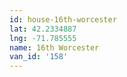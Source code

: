 ```yaml
---
id: house-16th-worcester
lat: 42.2334887
lng: -71.785555
name: 16th Worcester
van_id: '158'
---
```


